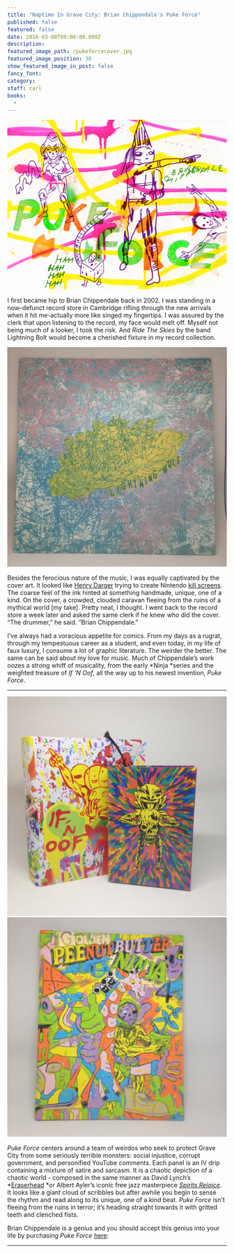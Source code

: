 ```yaml
---
title: "Naptime In Grave City: Brian Chippendale's Puke Force"
published: false
featured: false
date: 2016-03-08T09:00:00.000Z
description:
featured_image_path: /pukeforcecover.jpg
featured_image_position: 30
show_featured_image_in_post: false
fancy_font:
category:
staff: carl
books:
  -
---
```



![](/uploads/versions/pukeforcecover---x----1500-1159x---.jpg)

I first became hip to Brian Chippendale back in 2002. I was standing in a now-defunct record store in Cambridge rifling through the new arrivals when it hit me-actually more like singed my fingertips. I was assured by the clerk that upon listening to the record, my face would melt off. Myself not being much of a looker, I took the risk. And *Ride The Skies* by the band Lightning Bolt would become a cherished fixture in my record collection.

![](/uploads/versions/img_1927---x----1280-1280x---.jpg)

Besides the ferocious nature of the music, I was equally captivated by the cover art. It looked like [Henry Darger](https://en.wikipedia.org/wiki/Henry_Darger) trying to create Nintendo [kill screens](http://i.imgur.com/SiHtjP1.gif). The coarse feel of the ink hinted at something handmade, unique, one of a kind. On the cover, a crowded, clouded caravan fleeing from the ruins of a mythical world [my take]. Pretty neat, I thought. I went back to the record store a week later and asked the same clerk if he knew who did the cover. “The drummer,” he said. “Brian Chippendale.”

I’ve always had a voracious appetite for comics. From my days as a rugrat, through my tempestuous career as a student, and even today, in my life of faux luxury, I consume a lot of graphic literature. The weirder the better. The same can be said about my love for music. Much of Chippendale’s work oozes a strong whiff of musicality, from the early *Ninja&nbsp;*series and the weighted treasure of *If ‘N Oof*, all the way up to his newest invention, *Puke Force*.

---

![](/uploads/versions/img_1926---x----1280-1280x---.jpg)![](/uploads/versions/img_1923---x----1280-1280x---.jpg)

*Puke Force* centers around a team of weirdos who seek to protect Grave City from some seriously terrible monsters: social injustice, corrupt government, and personified YouTube comments. Each panel is an IV drip containing a mixture of satire and sarcasm. It is a chaotic depiction of a chaotic world - composed in the same manner as David Lynch’s *[Eraserhead](https://www.youtube.com/watch?v=oK-2_OsBe0s)&nbsp;*or Albert Ayler’s iconic free jazz masterpiece [*Spirits Rejoice*](https://www.youtube.com/watch?v=g-0b5Rodwsg). It looks like a giant cloud of scribbles but after awhile you begin to sense the rhythm and read along to its unique, one of a kind beat. *Puke Force* isn’t fleeing from the ruins in terror; it’s heading straight towards it with gritted teeth and clenched fists.

Brian Chippendale is a genius and you should accept this genius into your life by purchasing *Puke Force* [here](http://www.brooklinebooksmith-shop.com/book/9781770462199):&nbsp;

---